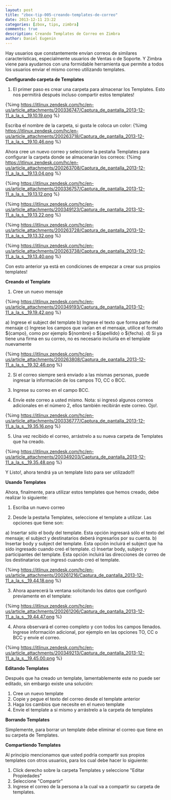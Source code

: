 ```yaml
---
layout: post
title: "zbox-tip-005-creando-templates-de-correo"
date: 2013-12-11 23:22
categories: [zbox, tips, zimbra]
comments: true
description: Creando Templates de Correo en Zimbra
author: Daniel Eugenin
---
```


Hay usuarios que constantemente envían correos de similares características, especialmente usuarios de Ventas o de Soporte.
Y Zimbra viene para ayudarnos con una formidable herramienta que permite a todos los usuarios enviar el mismo correo utilizando templates.



__Configurando carpeta de Templates__

1) El primer paso es crear una carpeta para almacenar los Templates. Esto nos permitirá después incluso compartir estos templates!


{%img https://itlinux.zendesk.com/hc/en-us/article_attachments/200336747/Captura_de_pantalla_2013-12-11_a_la_s__19.10.19.png %}

Escriba el nombre de la carpeta, si gusta le coloca un color:
{%img https://itlinux.zendesk.com/hc/en-us/article_attachments/200263718/Captura_de_pantalla_2013-12-11_a_la_s__19.10.46.png %}

<!-- more -->

Ahora cree un nuevo correo y seleccione la pestaña Templates para configurar la carpeta donde se almacenarán los correos:
{%img https://itlinux.zendesk.com/hc/en-us/article_attachments/200263708/Captura_de_pantalla_2013-12-11_a_la_s__19.13.04.png %}

{%img https://itlinux.zendesk.com/hc/en-us/article_attachments/200336757/Captura_de_pantalla_2013-12-11_a_la_s__19.13.12.png %}

{%img https://itlinux.zendesk.com/hc/en-us/article_attachments/200349123/Captura_de_pantalla_2013-12-11_a_la_s__19.13.22.png %}

{%img https://itlinux.zendesk.com/hc/en-us/article_attachments/200263728/Captura_de_pantalla_2013-12-11_a_la_s__19.13.32.png %}

{%img https://itlinux.zendesk.com/hc/en-us/article_attachments/200263738/Captura_de_pantalla_2013-12-11_a_la_s__19.13.40.png %}

Con esto anterior ya está en condiciones de empezar a crear sus propios templates!



__Creando el Template__

1. Cree un nuevo mensaje

{%img https://itlinux.zendesk.com/hc/en-us/article_attachments/200349193/Captura_de_pantalla_2013-12-11_a_la_s__19.19.42.png %}

a) Ingrese el subject del template
b) Ingrese el texto que forma parte del mensaje
c) Ingrese los campos que varían en el mensaje, utilice el formato ${campo}, como por ejemplo ${nombre} o ${apellido} o ${fecha}.
d) Si ya tiene una firma en su correo, no es necesario incluirla en el template nuevamente

{%img https://itlinux.zendesk.com/hc/en-us/article_attachments/200263808/Captura_de_pantalla_2013-12-11_a_la_s__19.32.46.png %}


2. Si el correo siempre será enviado a las mismas personas, puede ingresar la información de los campos TO, CC o BCC.

3. Ingrese su correo en el campo BCC.

4. Envíe este correo a usted mismo. Nota: si ingresó algunos correos adicionales en el número 2, ellos también recibirán este correo. Ojo!.

{%img https://itlinux.zendesk.com/hc/en-us/article_attachments/200336777/Captura_de_pantalla_2013-12-11_a_la_s__19.35.16.png %}



5. Una vez recibido el correo, arrástrelo a su nueva carpeta de Templates que ha creado.

{%img https://itlinux.zendesk.com/hc/en-us/article_attachments/200349203/Captura_de_pantalla_2013-12-11_a_la_s__19.35.48.png %}


Y Listo!, ahora tendrá ya un template listo para ser utilizado!!!


__Usando Templates__

Ahora, finalmente, para utilizar estos templates que hemos creado, debe realizar lo siguiente:

1. Escriba un nuevo correo


2. Desde la pestaña Templates, seleccione el template a utilizar. Las opciones que tiene son:

a) Insertar sólo el body del template. Esta opción ingresará sólo el texto del mensaje; el subject y destinatarios deberá ingresarlos por su cuenta.
b) Insertar body y subject del template.  Esta opción incluirá el subject que ha sido ingresado cuando creó el template.
c) Insertar body, subject y participantes del template. Esta opción incluirá las direcciones de correo de los destinatarios que ingresó cuando creó el template.

{%img https://itlinux.zendesk.com/hc/en-us/article_attachments/200261216/Captura_de_pantalla_2013-12-11_a_la_s__19.44.18.png %}

3. Ahora aparecerá la ventana solicitando los datos que configuró previamente en el template:

{%img https://itlinux.zendesk.com/hc/en-us/article_attachments/200261206/Captura_de_pantalla_2013-12-11_a_la_s__19.44.47.png %}

4. Ahora observará el correo completo y con todos los campos llenados.
Ingrese información adicional, por ejemplo en las opciones TO, CC o BCC y envíe el correo.

{%img https://itlinux.zendesk.com/hc/en-us/article_attachments/200349213/Captura_de_pantalla_2013-12-11_a_la_s__19.45.00.png %}


__Editando Templates__

Después que ha creado un template, lamentablemente este no puede ser editado, sin embargo existe una solución:

1. Cree un nuevo template
2. Copie y pegue el texto del correo desde el template anterior
3. Haga los cambios que necesite en el nuevo template
4. Envíe el template a sí mismo y arrástrelo a la carpeta de templates


__Borrando Templates__

Simplemente, para borrar un template debe eliminar el correo que tiene en su carpeta de Templates.


__Compartiendo Templates__

Al principio mencionamos que usted podría compartir sus propios templates con otros usuarios, para los cual debe hacer lo siguiente:

1. Click derecho sobre la carpeta Templates y seleccione "Editar Propiedades"
2. Seleccione "Compartir"
3. Ingrese el correo de la persona a la cual va a compartir su carpeta de templates.
